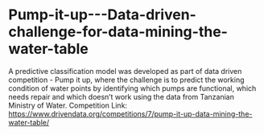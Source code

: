 # Pump-it-up---Data-driven-challenge-for-data-mining-the-water-table

A predictive classification model was developed as part of data driven competition - Pump it up, where the challenge is to predict the 
working condition of water points by identifying which pumps are functional, which needs repair and which doesn’t work using the data from 
Tanzanian Ministry of Water.
Competition Link: https://www.drivendata.org/competitions/7/pump-it-up-data-mining-the-water-table/

